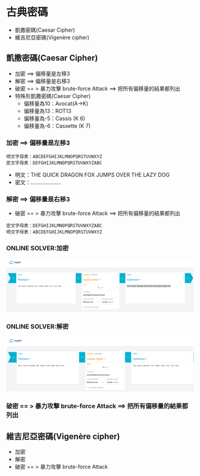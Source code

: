 # 古典密碼
- 凱撒密碼(Caesar Cipher)
- 維吉尼亞密碼(Vigenère cipher)

## 凱撒密碼(Caesar Cipher)
- 加密 ==> 偏移量是左移3
- 解密 ==> 偏移量是右移3
- 破密 == > 暴力攻擊 brute-force Attack ==> 把所有偏移量的結果都列出
- 特殊形凱撒密碼(Caesar Cipher)
  - 偏移量為10：Avocat(A→K)
  - 偏移量為13：ROT13
  - 偏移量為-5：Cassis (K 6)
  - 偏移量為-6：Cassette (K 7)

### 加密 ==> 偏移量是左移3
```
明文字母表：ABCDEFGHIJKLMNOPQRSTUVWXYZ
密文字母表：DEFGHIJKLMNOPQRSTUVWXYZABC
```
- 明文：THE QUICK DRAGON FOX JUMPS OVER THE LAZY DOG
- 密文：....................
  
### 解密 ==> 偏移量是右移3
- 破密 == > 暴力攻擊 brute-force Attack ==> 把所有偏移量的結果都列出
```
密文字母表：DEFGHIJKLMNOPQRSTUVWXYZABC
明文字母表：ABCDEFGHIJKLMNOPQRSTUVWXYZ
```

### ONLINE SOLVER:加密
![CASE1_加密.png](CASE1_加密.png)
### ONLINE SOLVER:解密
![CASE1_解密.png](CASE1_解密.png)
### 破密 == > 暴力攻擊 brute-force Attack ==> 把所有偏移量的結果都列出
## 維吉尼亞密碼(Vigenère cipher)
- 加密
- 解密
- 破密 == > 暴力攻擊 brute-force Attack

